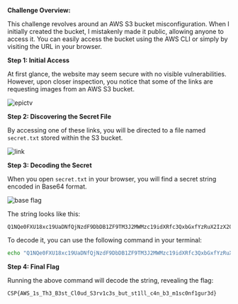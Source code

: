**Challenge Overview:**

This challenge revolves around an AWS S3 bucket misconfiguration. When I initially created the bucket, I mistakenly made it public, allowing anyone to access it. You can easily access the bucket using the AWS CLI or simply by visiting the URL in your browser.

**Step 1: Initial Access**

At first glance, the website may seem secure with no visible vulnerabilities. However, upon closer inspection, you notice that some of the links are requesting images from an AWS S3 bucket.

![epictv](https://github.com/user-attachments/assets/52fedf64-e03e-45fc-94f0-163830130fe0)


**Step 2: Discovering the Secret File**

By accessing one of these links, you will be directed to a file named `secret.txt` stored within the S3 bucket.

![link](https://github.com/user-attachments/assets/91ada2ab-b942-47ed-bb0f-6a6e29dde2be)


**Step 3: Decoding the Secret**

When you open `secret.txt` in your browser, you will find a secret string encoded in Base64 format.

![base flag](https://github.com/user-attachments/assets/b223c000-cb8e-4851-a500-4a098723c174)


The string looks like this:

```
Q1NQe0FXU18xc19UaDNfQjNzdF9DbDB1ZF9TM3J2MWMzc19idXRfc3QxbGxfYzRuX2IzX20xc2MwbmYxZ3VyM2R9
```

To decode it, you can use the following command in your terminal:

```bash
echo "Q1NQe0FXU18xc19UaDNfQjNzdF9DbDB1ZF9TM3J2MWMzc19idXRfc3QxbGxfYzRuX2IzX20xc2MwbmYxZ3VyM2R9" | base64 --decode
```

**Step 4: Final Flag**

Running the above command will decode the string, revealing the flag:

```
CSP{AWS_1s_Th3_B3st_Cl0ud_S3rv1c3s_but_st1ll_c4n_b3_m1sc0nf1gur3d}
```
